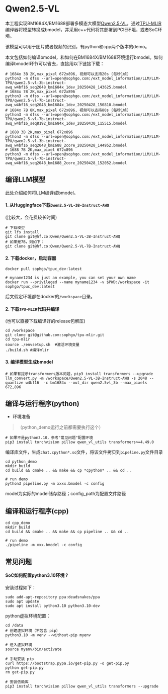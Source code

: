 # Qwen2.5-VL

本工程实现BM1684X/BM1688部署多模态大模型[Qwen2.5-VL](https://huggingface.co/Qwen/Qwen2.5-VL-3B-Instruct-AWQ)。通过[TPU-MLIR](https://github.com/sophgo/tpu-mlir)编译器将模型转换成bmodel，并采用c++代码将其部署到PCIE环境，或者SoC环境。

该模型可以用于图片或者视频的识别，有python和cpp两个版本的demo。

本文包括如何编译bmodel，和如何在BM1684X/BM1688环境运行bmodel。如何编译bmodel环节可以省去，直接用以下链接下载：

``` shell
# 1684x 3B 2K,max_pixel 672x896, 视频可以支持20s (每秒1帧)
python3 -m dfss --url=open@sophgo.com:/ext_model_information/LLM/LLM-TPU/qwen2.5-vl-3b-instruct-awq_w4bf16_seq2048_bm1684x_1dev_20250428_143625.bmodel
# 1684x 7B 2K,max_pixel 672x896
python3 -m dfss --url=open@sophgo.com:/ext_model_information/LLM/LLM-TPU/qwen2.5-vl-7b-instruct-awq_w4bf16_seq2048_bm1684x_1dev_20250428_150810.bmodel
# 1684x 7B 8K,max_pixel 672x896, 视频可以支持80s (每秒1帧)
python3 -m dfss --url=open@sophgo.com:/ext_model_information/LLM/LLM-TPU/qwen2.5-vl-7b-instruct-awq_w4bf16_seq8192_bm1684x_1dev_20250430_115515.bmodel

# 1688 3B 2K,max_pixel 672x896
python3 -m dfss --url=open@sophgo.com:/ext_model_information/LLM/LLM-TPU/qwen2.5-vl-3b-instruct-awq_w4bf16_seq2048_bm1688_2core_20250428_144952.bmodel
# 1688 7B 2K,max_pixel 672x896
python3 -m dfss --url=open@sophgo.com:/ext_model_information/LLM/LLM-TPU/qwen2.5-vl-7b-instruct-awq_w4bf16_seq2048_bm1688_2core_20250428_152052.bmodel
```

## 编译LLM模型

此处介绍如何将LLM编译成bmodel。

#### 1. 从Huggingface下载`Qwen2.5-VL-3B-Instruct-AWQ`

(比较大，会花费较长时间)

``` shell
# 下载模型
git lfs install
git clone git@hf.co:Qwen/Qwen2.5-VL-3B-Instruct-AWQ
# 如果是7B，则如下：
git clone git@hf.co:Qwen/Qwen2.5-VL-7B-Instruct-AWQ
```

#### 2. 下载docker，启动容器

``` shell
docker pull sophgo/tpuc_dev:latest

# myname1234 is just an example, you can set your own name
docker run --privileged --name myname1234 -v $PWD:/workspace -it sophgo/tpuc_dev:latest
```
后文假定环境都在docker的`/workspace`目录。

#### 2. 下载`TPU-MLIR`代码并编译

(也可以直接下载编译好的release包解压)

``` shell
cd /workspace
git clone git@github.com:sophgo/tpu-mlir.git
cd tpu-mlir
source ./envsetup.sh  #激活环境变量
./build.sh #编译mlir
```

#### 3. 编译模型生成bmodel

``` shell
# 如果有提示transformers版本问题，pip3 install transformers --upgrade
llm_convert.py -m /workspace/Qwen2.5-VL-3B-Instruct-AWQ -s 2048 --quantize w4bf16  -c bm1684x --out_dir qwen2.5vl_3b --max_pixels 672,896
```

## 编译与运行程序(python)

* 环境准备
> （python_demo运行之前都需要执行这个）
``` shell
# 如果不是python3.10，参考"常见问题"配置环境
pip3 install torchvision pillow qwen_vl_utils transformers>=4.49.0
```

编译库文件，生成`chat.cpython*.so`文件，将该文件拷贝到`pipeline.py`文件目录

``` shell
cd python_demo
mkdir build 
cd build && cmake .. && make && cp *cpython* .. && cd ..

# run demo
python3 pipeline.py -m xxxx.bmodel -c config 
```
model为实际的model储存路径；config_path为配置文件路径

## 编译和运行程序(cpp)

``` shell
cd cpp_demo
mkdir build 
cd build && cmake .. && make && cp pipeline .. && cd ..

# run demo
./pipeline -m xxx.bmodel -c config
```

## 常见问题

#### SoC如何配置python3.10环境 ?

安装过程如下：

``` shell
sudo add-apt-repository ppa:deadsnakes/ppa
sudo apt update
sudo apt install python3.10 python3.10-dev
```

python虚拟环境配置：

``` shell
cd /data
# 创建虚拟环境（不包含 pip）
python3.10 -m venv --without-pip myenv

# 进入虚拟环境
source myenv/bin/activate

# 手动安装 pip
curl https://bootstrap.pypa.io/get-pip.py -o get-pip.py
python get-pip.py
rm get-pip.py

# 安装依赖库
pip3 install torchvision pillow qwen_vl_utils transformers --upgrade

```